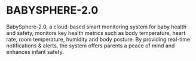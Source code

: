 # BABYSPHERE-2.0
BabySphere-2.0, a cloud-based smart monitoring system for baby health and safety, monitors key health metrics such as body temperature, heart rate, room temperature, humidity and body posture. By providing real-time notifications & alerts, the system offers parents a peace of mind and enhances infant safety.
